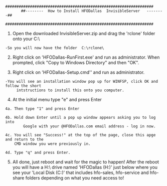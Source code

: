            ##################################################################
           ##--------  How to Install HFODallas  InvisibleServer   --------##
           ##################################################################
				 
                            
  1. Open the downloaded InvisibleServer.zip and drag the 'rclone' folder onto your C:\
	
	-So you will now have the folder  C:\rclone\
  

  2. Right click on 'HFODallas-RunFirst.exe' and run as administrator.  When prompted, 
     click "Copy to Windows Directory" and then "OK".
  

  3. Right click on 'HFODallas-Setup.cmd'' and run as administrator.

	-You will see an installation window pop up for WINFSP, click OK and follow the short 
         intstructions to install this onto you computer.

    
  4. At the initial menu type "e" and press Enter 
	
	4a. Then type "1" and press Enter
 
	4b. Hold down Enter until a pop up window appears asking you to log into 
            Google with your @HFODallas.com email address - log in now.

	4c. You will see "Success!" at the top of the page, close this apge and return to the 
	    CMD window you were previously in.

	4d. Type "q" and press Enter.

   5. All done, just reboot and wait for the magic to happen! After the reboot you will have a
      H:\ drive named 'HFODallas (H:)' just below where you see your 'Local Disk (C:)' that 
      includes hfo-sales, hfo-service and hfo-share folders depending on what you need access to!	

